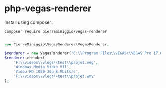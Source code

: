 # php-vegas-renderer

Install using composer :
```
composer require pierreminiggio/vegas-renderer
```

```php

use PierreMiniggio\VegasRenderer\VegasRenderer;

$renderer = new VegasRenderer('C:\\Program Files\\VEGAS\\VEGAS Pro 17.0\\vegas170.exe');
$renderer->render(
    'F:\\videos\\vlogs\\test\\projet.veg',
    'Windows Media Video V11',
    'Vidéo HD 1080-30p 8 Mbits/s',
    'F:\\videos\\vlogs\\test\\projet.wmv'
);

```
